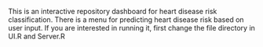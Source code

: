 This is an interactive repository dashboard for heart disease risk classification. There is a menu for predicting heart disease risk based on user input. If you are interested in running it, first change the file directory in UI.R and Server.R
